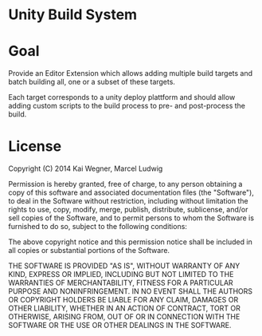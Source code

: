 Unity Build System
==================

Goal
====

Provide an Editor Extension which allows adding multiple build targets and batch building all, one or a subset of these targets. 

Each target corresponds to a unity deploy plattform and should allow adding custom scripts to the build process to pre- and post-process the build. 

License
=======


Copyright (C) 2014 Kai Wegner, Marcel Ludwig


Permission is hereby granted, free of charge, to any person obtaining a copy of this software and associated documentation files (the "Software"), to deal in the Software without restriction, including without limitation the rights to use, copy, modify, merge, publish, distribute, sublicense, and/or sell copies of the Software, and to permit persons to whom the Software is furnished to do so, subject to the following conditions:

The above copyright notice and this permission notice shall be included in all copies or substantial portions of the Software.

THE SOFTWARE IS PROVIDED "AS IS", WITHOUT WARRANTY OF ANY KIND, EXPRESS OR IMPLIED, INCLUDING BUT NOT LIMITED TO THE WARRANTIES OF MERCHANTABILITY, FITNESS FOR A PARTICULAR PURPOSE AND NONINFRINGEMENT. IN NO EVENT SHALL THE AUTHORS OR COPYRIGHT HOLDERS BE LIABLE FOR ANY CLAIM, DAMAGES OR OTHER LIABILITY, WHETHER IN AN ACTION OF CONTRACT, TORT OR OTHERWISE, ARISING FROM, OUT OF OR IN CONNECTION WITH THE SOFTWARE OR THE USE OR OTHER DEALINGS IN THE SOFTWARE.
